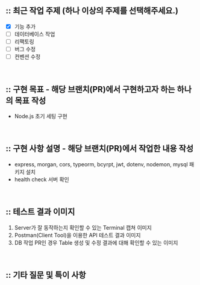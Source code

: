 ## :: 최근 작업 주제 (하나 이상의 주제를 선택해주세요.)

- [x] 기능 추가
- [ ] 데이터베이스 작업
- [ ] 리팩토링
- [ ] 버그 수정
- [ ] 컨벤션 수정

<br />

## :: 구현 목표 - 해당 브랜치(PR)에서 구현하고자 하는 하나의 목표 작성

- Node.js 초기 세팅 구현

<br />

## :: 구현 사항 설명 - 해당 브랜치(PR)에서 작업한 내용 작성

- express, morgan, cors, typeorm, bcyrpt, jwt, dotenv, nodemon, mysql 패키지 설치
- health check 서버 확인

<br />

## :: 테스트 결과 이미지

1. Server가 잘 동작하는지 확인할 수 있는 Terminal 캡쳐 이미지
2. Postman(Client Tool)을 이용한 API 테스트 결과 이미지
3. DB 작업 PR인 경우 Table 생성 및 수정 결과에 대해 확인할 수 있는 이미지

<br />

## :: 기타 질문 및 특이 사항

